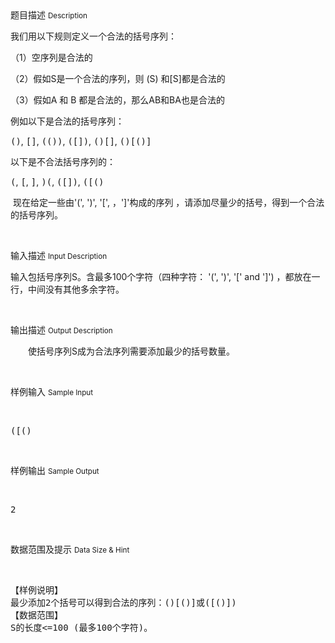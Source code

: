 <div class="panel panel-default">
<div class="area-title">
<span>
题目描述
<small>Description</small>
</span></div>
<div class="panel-body">

<p style=""><span style="">我们用以下规则定义一个合法的括号序列：</span></p><p style=""><span style="">（1）空序列是合法的</span></p><p style=""><span style="">（2）假如S是一个合法的序列，则 (S) 和[S]都是合法的</span></p><p style=""><span style="">（3）假如A 和 B 都是合法的，那么AB和BA也是合法的</span></p><p style=""><span style="">例如以下是合法的括号序列：</span></p><p style=""><tt><span style="">()</span></tt><span style="">, </span><tt><span style="">[]</span></tt><span style="">, </span><tt><span style="">(())</span></tt><span style="">, </span><tt><span style="">([])</span></tt><span style="">, </span><tt><span style="">()[]</span></tt><span style="">, </span><tt><span style="">()[()]</span></tt></p><p style=""><span style="">以下是不合法括号序列的：</span></p><p style=""><tt><span style="">(</span></tt><span style="">, </span><tt><span style="">[</span></tt><span style="">, </span><tt><span style="">]</span></tt><span style="">, </span><tt><span style="">)(</span></tt><span style="">, </span><tt><span style="">([])</span></tt><span style="">, </span><tt><span style="">([()</span></tt></p><p style=""><span style=""> </span><span style="">现在给定一些由'(', ')', '[', ，']'构成的序列 ，请添加尽量少的括号，得到一个合法的括号序列。</span></p><p><br></p>

</div>
</div>

<div class="panel panel-default">
<div class="area-title">
<span>
输入描述
<small>Input Description</small>
</span></div>
<div class="panel-body">
<p style=""><span style="">输入包括号序列S。含最多100个字符（四种字符： '(', ')', '[' and ']') ，都放在一行，中间没有其他多余字符。</span></p><p><br></p>

</div>
</div>
<div  class="panel panel-default">
<div class="area-title">
<span>
输出描述
<small>Output Description</small>
</span></div>
<div class="panel-body">

<p style=";margin-bottom:0;text-indent:28px"><span style="font-size:14px">使括号序列S成为合法序列需要添加最少的括号数量。</span></p><p><br/></p>

</div>
</div>


<div class="panel panel-default">
<div class="area-title">
<span>
样例输入
<small>Sample Input</small>
</span></div>
<div class="panel-body">
<p>   </p><pre style="">([()</pre><p><br></p>

</div>
</div>

<div class="panel panel-default">
<div class="area-title">
<span>
样例输出
<small>Sample Output</small>
</span></div>
<div class="panel-body">
<p>   </p><pre style="">2</pre><p><br></p>

</div>
</div>

<div class="panel panel-default">
<div class="area-title">
<span>
数据范围及提示
<small>Data Size & Hint</small>
</span></div>
<div class="panel-body">
<p>   </p><pre style="">【样例说明】
最少添加2个括号可以得到合法的序列：()[()]或([()])
【数据范围】
S的长度&lt;=100 (最多100个字符)。</pre><p><br></p><p><br></p>
</div>
</div>